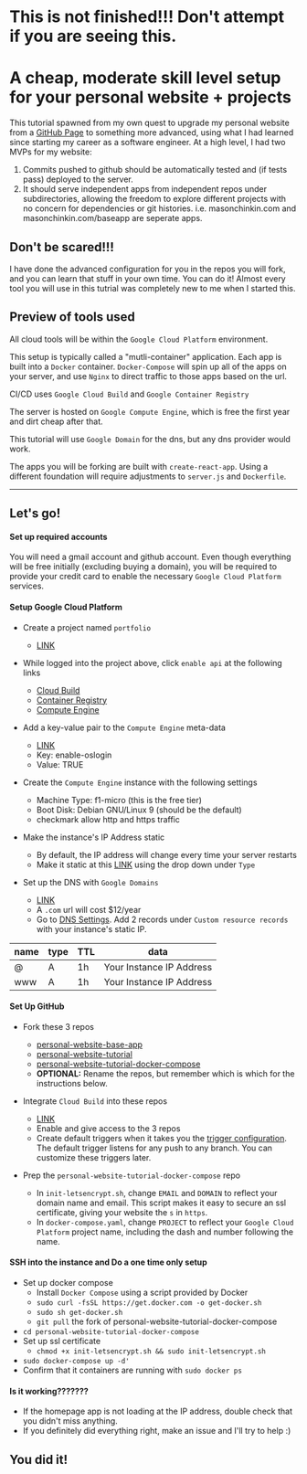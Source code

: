 # This is not finished!!! Don't attempt if you are seeing this.

# A cheap, moderate skill level setup for your personal website + projects

This tutorial spawned from my own quest to upgrade my personal website from a [GitHub Page](https://masonchinkin.github.io/) to something more advanced, using what I had learned since starting my career as a software engineer. At a high level, I had two MVPs for my website:

1. Commits pushed to github should be automatically tested and (if tests pass) deployed to the server.
2. It should serve independent apps from independent repos under subdirectories, allowing the freedom to explore different projects with no concern for dependencies or git histories. i.e. masonchinkin.com and masonchinkin.com/baseapp are seperate apps.

## Don't be scared!!!
I have done the advanced configuration for you in the repos you will fork, and you can learn that stuff in your own time. You can do it! Almost every tool you will use in this tutrial was completely new to me when I started this.

## Preview of tools used
All cloud tools will be within the `Google Cloud Platform` environment.

This setup is typically called a "mutli-container" application. Each app is built into a `Docker` container. `Docker-Compose` will spin up all of the apps on your server, and use `Nginx` to direct traffic to those apps based on the url.

CI/CD uses `Google Cloud Build` and `Google Container Registry`

The server is hosted on `Google Compute Engine`, which is free the first year and dirt cheap after that.

This tutorial will use `Google Domain` for the dns, but any dns provider would work.

The apps you will be forking are built with `create-react-app`. Using a different foundation will require adjustments to `server.js` and `Dockerfile`.

***

## Let's go!

#### Set up required accounts

You will need a gmail account and github account. Even though everything will be free initially (excluding buying a domain), you will be required to provide your credit card to enable the necessary `Google Cloud Platform` services.

#### Setup Google Cloud Platform
* Create a project named `portfolio`
  * [LINK](https://console.cloud.google.com/projectcreate)

* While logged into the project above, click `enable api` at the following links
  * [Cloud Build](https://console.cloud.google.com/apis/library/cloudbuild.googleapis.com)
  * [Container Registry](https://console.cloud.google.com/apis/library/containerregistry.googleapis.com)
  * [Compute Engine](https://console.cloud.google.com/apis/library/compute.googleapis.com)

* Add a key-value pair to the `Compute Engine` meta-data
  * [LINK](https://console.cloud.google.com/compute/metadata)
  * Key: enable-oslogin
  * Value: TRUE

* Create the `Compute Engine` instance with the following settings
  * Machine Type: f1-micro (this is the free tier)
  * Boot Disk: Debian GNU/Linux 9 (should be the default)
  * checkmark allow http and https traffic

* Make the instance's IP Address static
  * By default, the IP address will change every time your server restarts
  * Make it static at this [LINK](https://console.cloud.google.com/networking/addresses) using the drop down under `Type`

* Set up the DNS with `Google Domains`
  * [LINK](https://domains.google/)
  * A `.com` url will cost $12/year
  * Go to [DNS Settings](https://domains.google.com/m/registrar/). Add 2 records under `Custom resource records` with your instance's static IP.

| name | type | TTL | data                    |
|------|------|-----|-------------------------|
| @    | A    | 1h  | Your Instance IP Address|
| www  | A    | 1h  | Your Instance IP Address|

#### Set Up GitHub
* Fork these 3 repos
  * [personal-website-base-app](https://github.com/MasonChinkin/personal-website-base-app)
  * [personal-website-tutorial](https://github.com/MasonChinkin/personal-website-tutorial)
  * [personal-website-tutorial-docker-compose](https://github.com/MasonChinkin/personal-website-tutorial-docker-compose)
  * **OPTIONAL:** Rename the repos, but remember which is which for the instructions below.

* Integrate `Cloud Build` into these repos
  * [LINK](https://github.com/marketplace/google-cloud-build)
  * Enable and give access to the 3 repos
  * Create default triggers when it takes you the [trigger configuration](https://console.cloud.google.com/cloud-build/triggers). The default trigger listens for any push to any branch. You can customize these triggers later.

* Prep the `personal-website-tutorial-docker-compose` repo
  * In `init-letsencrypt.sh`, change `EMAIL` and `DOMAIN` to reflect your domain name and email. This script makes it easy to secure an ssl certificate, giving your website the `s` in `https`.
  * In `docker-compose.yaml`, change `PROJECT` to reflect your `Google Cloud Platform` project name, including the dash and number following the name.

#### SSH into the instance and Do a one time only setup
* Set up docker compose
  * Install `Docker Compose` using a script provided by Docker
  * `sudo curl -fsSL https://get.docker.com -o get-docker.sh`
  * `sudo sh get-docker.sh`
  * `git pull` the fork of personal-website-tutorial-docker-compose
* `cd personal-website-tutorial-docker-compose`
* Set up ssl certificate
  * `chmod +x init-letsencrypt.sh && sudo init-letsencrypt.sh`
* `sudo docker-compose up -d'`
* Confirm that it containers are running with `sudo docker ps`

#### Is it working???????
* If the homepage app is not loading at the IP address, double check that you didn't miss anything.
* If you definitely did everything right, make an issue and I'll try to help :)

## You did it!